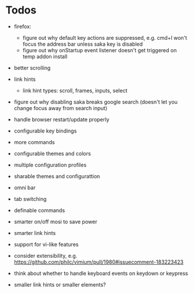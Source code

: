 # Todos

* firefox:
    * figure out why default key actions are suppressed, e.g. cmd+l won't focus the address bar unless saka key is disabled
    * figure out why onStartup event listener doesn't get triggered on temp addon install
* better scrolling
* link hints
    * link hint types: scroll, frames, inputs, select
* figure out why disabling saka breaks google search (doesn't let you change focus away from search input)
* handle browser restart/update properly
* configurable key bindings
* more commands
* configurable themes and colors
* multiple configuration profiles
* sharable themes and configurattion
* omni bar
* tab switching
* definable commands
* smarter on/off mosi to save power
* smarter link hints
* support for vi-like features
* consider extensibility, e.g. https://github.com/philc/vimium/pull/1980#issuecomment-183223423


* think about whether to handle keyboard events on keydown or keypress

* smaller link hints or smaller elements?